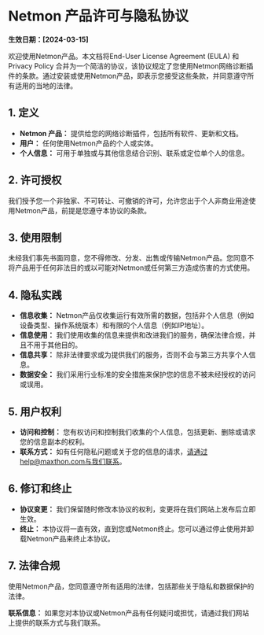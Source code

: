 # Netmon 产品许可与隐私协议

**生效日期：[2024-03-15]**

欢迎使用Netmon产品。本文档将End-User License Agreement (EULA) 和 Privacy Policy 合并为一个简洁的协议，该协议规定了您使用Netmon网络诊断插件的条款。通过安装或使用Netmon产品，即表示您接受这些条款，并同意遵守所有适用的当地的法律。

## 1. 定义

- **Netmon 产品：** 提供给您的网络诊断插件，包括所有软件、更新和文档。
- **用户：** 任何使用Netmon产品的个人或实体。
- **个人信息：** 可用于单独或与其他信息结合识别、联系或定位单个人的信息。

## 2. 许可授权

我们授予您一个非独家、不可转让、可撤销的许可，允许您出于个人非商业用途使用Netmon产品，前提是您遵守本协议的条款。

## 3. 使用限制

未经我们事先书面同意，您不得修改、分发、出售或传输Netmon产品。您同意不将产品用于任何非法目的或以可能对Netmon或任何第三方造成伤害的方式使用。

## 4. 隐私实践

- **信息收集：** Netmon产品仅收集运行有效所需的数据，包括非个人信息（例如设备类型、操作系统版本）和有限的个人信息（例如IP地址）。
- **信息使用：** 我们使用收集的信息来提供和改进我们的服务，确保法律合规，并且不用于其他目的。
- **信息共享：** 除非法律要求或为提供我们的服务，否则不会与第三方共享个人信息。
- **数据安全：** 我们采用行业标准的安全措施来保护您的信息不被未经授权的访问或误用。

## 5. 用户权利

- **访问和控制：** 您有权访问和控制我们收集的个人信息，包括更新、删除或请求您的信息副本的权利。
- **联系方式：** 如有任何隐私问题或关于您的信息的请求，请通过help@maxthon.com与我们联系。

## 6. 修订和终止

- **协议变更：** 我们保留随时修改本协议的权利，变更将在我们网站上发布后立即生效。
- **终止：** 本协议将一直有效，直到您或Netmon终止。您可以通过停止使用并卸载Netmon产品来终止本协议。

## 7. 法律合规

使用Netmon产品，您同意遵守所有适用的法律，包括那些关于隐私和数据保护的法律。

**联系信息：** 如果您对本协议或Netmon产品有任何疑问或担忧，请通过我们网站上提供的联系方式与我们联系。
